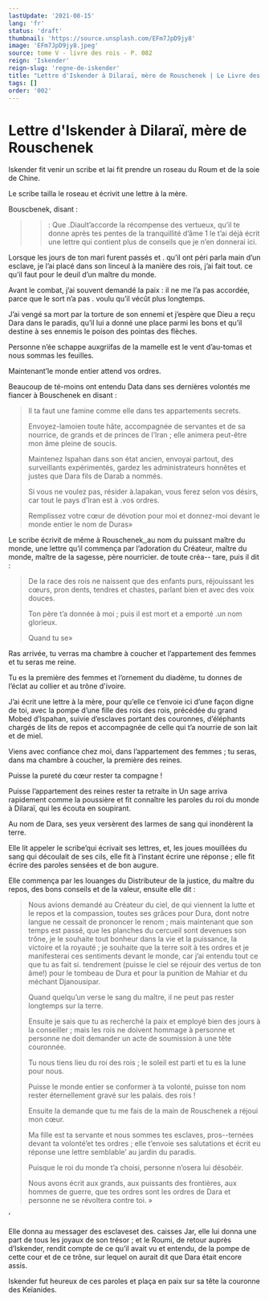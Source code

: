 ```yaml
---
lastUpdate: '2021-08-15'
lang: 'fr'
status: 'draft'
thumbnail: 'https://source.unsplash.com/EFm7JpD9jy8'
image: 'EFm7JpD9jy8.jpeg'
source: tome V - livre des rois - P. 082
reign: 'Iskender'
reign-slug: 'regne-de-iskender'
title: "Lettre d'Iskender à Dilaraï, mère de Rouschenek | Le Livre des Rois | Shâhnâmeh"
tags: []
order: '002'
---
```


<!-- LTeX: language=fr -->

# Lettre d'Iskender à Dilaraï, mère de Rouschenek

Iskender fit venir un scribe et lai fit prendre un roseau du Roum et de la soie de Chine.

Le scribe tailla le roseau et écrivit une lettre à la mère.

Bouscbenek, disant :

> > : Que .Diault’accorde la récompense des vertueux, qu’il te donne après tes pentes de la tranquillité d’âme 1 le t’ai déjà écrit une lettre qui contient plus de conseils que je n’en donnerai ici.

Lorsque les jours de ton mari furent passés et . qu’il ont péri parla main d’un esclave, je l’ai placé dans son linceul à la manière des rois, j’ai fait tout. ce qu’il faut pour le deuil d’un maître du monde.

Avant le combat, j’ai souvent demandé la paix : il ne me l’a pas accordée, parce que le sort n’a pas . voulu qu’il vécût plus longtemps.

J’ai vengé sa mort par la torture de son ennemi et j’espère que Dieu a reçu Dara dans le paradis, qu’il lui a donné une place parmi les bons et qu’il destine à ses ennemis le poison des pointas des flèches.

Personne n’ée schappe auxgriifas de la mamelle est le vent d’au-tomas et nous sommas les feuilles.

Maintenant’le monde entier attend vos ordres.

Beaucoup de té-moins ont entendu Data dans ses dernières volontés me fiancer à Bouschenek en disant :

> Il ta faut une famine comme elle dans tes appartements secrets.
>
> Envoyez-lamoien toute hâte, accompagnée de servantes et de sa nourrice, de grands et de princes de l’Iran ; elle animera peut-être mon âme pleine de soucis.
>
> Maintenez Ispahan dans son état ancien, envoyai partout, des surveillants expérimentés, gardez les administrateurs honnêtes et justes que Dara fils de Darab a nommés.
>
> Si vous ne voulez pas, résider à.Iapakan, vous ferez selon vos désirs, car tout le pays d’Iran est à .vos ordres.
>
> Remplissez votre cœur de dévotion pour moi et donnez-moi devant le monde entier le nom de Duras»

Le scribe écrivit de même à Rouschenek,,au nom du puissant maître du monde, une lettre qu’il commença par l’adoration du Créateur, maître du monde, maître de la sagesse, père nourricier. de toute créa--
tare, puis il dit :

> De la race des rois ne naissent que des enfants purs, réjouissant les cœurs, pron dents, tendres et chastes, parlant bien et avec des voix douces.
>
> Ton père t’a donnée à moi ; puis il est mort et a emporté .un nom glorieux.
>
> Quand tu se»

Ras arrivée, tu verras ma chambre à coucher et l’appartement des femmes et tu seras me reine.

Tu es la première des femmes et l’ornement du diadème, tu donnes de l’éclat au collier et au trône d'ivoire.

J’ai écrit une lettre à la mère, pour qu’elle ce t’envoie ici d’une façon digne de toi, avec la pompe d’une fille des rois des rois, précédée du grand Mobed d’Ispahan, suivie d’esclaves portant des couronnes, d’éléphants chargés de lits de repos et accompagnée de celle qui t’a nourrie de son lait et de miel.

Viens avec confiance chez moi, dans l’appartement des femmes ; tu seras, dans ma chambre à coucher, la première des reines.

Puisse la pureté du cœur rester ta compagne !

Puisse l’appartement des reines rester ta retraite in Un sage arriva rapidement comme la poussière et fit connaître les paroles du roi du monde à Dilaraï, qui les écouta en soupirant.

Au nom de Dara, ses yeux versèrent des larmes de sang qui inondèrent la terre.

Elle lit appeler le scribe’qui écrivait ses lettres, et, les joues mouillées du sang qui découlait de ses cils, elle fit à l’instant écrire une réponse ; elle fit écrire des paroles sensées et de bon augure.

Elle commença par les louanges du Distributeur de la justice, du maître du repos, des bons conseils et de la valeur, ensuite elle dit :

> Nous avions demandé au Créateur du ciel, de qui viennent la lutte et le repos et la compassion, toutes ses grâces pour Dura, dont notre langue ne cessait de prononcer le renom ; mais maintenant que son temps est passé, que les planches du cercueil sont devenues son trône, je le souhaite tout bonheur dans la vie et la puissance, la victoire et la royauté ; je souhaite que la terre soit à tes ordres et je manifesterai ces sentiments devant le monde, car j’ai entendu tout ce que tu as fait si. tendrement (puisse le ciel se réjouir des vertus de ton âme!) pour le tombeau de Dura et pour la punition de Mahiar et du méchant Djanousipar.
>
> Quand quelqu’un verse le sang du maître, il ne peut pas rester longtemps sur la terre.
>
> Ensuite je sais que tu as recherché la paix et employé bien des jours à la conseiller ; mais les rois ne doivent hommage à personne et personne ne doit demander un acte de soumission à une tête couronnée.
>
> Tu nous tiens lieu du roi des rois ; le soleil est parti et tu es la lune pour nous.
>
> Puisse le monde entier se conformer à ta volonté, puisse ton nom rester éternellement gravé sur les palais. des rois !
>
> Ensuite la demande que tu me fais de la main de Rouschenek a réjoui mon cœur.
>
> Ma fille est ta servante et nous sommes tes esclaves, pros--ternées devant ta volonté’et tes ordres ; elle t’envoie ses salutations et écrit eu réponse une lettre semblable’ au jardin du paradis.
>
> Puisque le roi du monde t’a choisi, personne n’osera lui désobéir.
>
> Nous avons écrit aux grands, aux puissants des frontières, aux hommes de guerre, que tes ordres sont les ordres de Dara et personne ne se révoltera contre toi. »

’

Elle donna au messager des esclaveset des. caisses Jar, elle lui donna une part de tous les joyaux de son trésor ; et le Roumi, de retour auprès d’Iskender, rendit compte de ce qu’il avait vu et entendu, de la pompe de cette cour et de ce trône, sur lequel on aurait dit que Dara était encore assis.

Iskender fut heureux de ces paroles et plaça en paix sur sa tête la couronne des Keïanides.
